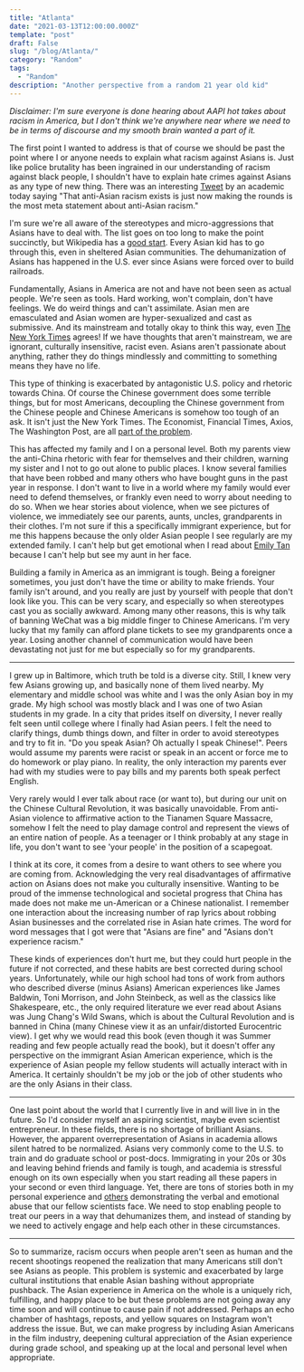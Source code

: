 ```yaml
---
title: "Atlanta"
date: "2021-03-13T12:00:00.000Z"
template: "post"
draft: False
slug: "/blog/Atlanta/"
category: "Random"
tags:
  - "Random"
description: "Another perspective from a random 21 year old kid"
---
```


_Disclaimer: I'm sure everyone is done hearing about AAPI hot takes about racism in America, but I don't think we're anywhere near where we need to be in terms of discourse and my smooth brain wanted a part of it._

The first point I wanted to address is that of course we should be past the point where I or anyone needs to explain what racism against Asians is. Just like police brutality has been ingrained in our understanding of racism against black people, I shouldn't have to explain hate crimes against Asians as any type of new thing. There was an interesting [Tweet](https://twitter.com/JunhyongKim/status/1372624144622366724) by an academic today saying "That anti-Asian racism exists is just now making the rounds is the most meta statement about anti-Asian racism."

I'm sure we're all aware of the stereotypes and micro-aggressions that Asians have to deal with. The list goes on too long to make the point succinctly, but Wikipedia has a [good start](https://en.wikipedia.org/wiki/Stereotypes_of_East_Asians_in_the_United_States). Every Asian kid has to go through this, even in sheltered Asian communities. The dehumanization of Asians has happened in the U.S. ever since Asians were forced over to build railroads.

Fundamentally, Asians in America are not and have not been seen as actual people. We're seen as tools. Hard working, won't complain, don't have feelings. We do weird things and can't assimilate. Asian men are emasculated and Asian women are hyper-sexualized and cast as submissive. And its mainstream and totally okay to think this way, even [The New York Times](https://twitter.com/nytimes/status/1372087830747492353) agrees! If we have thoughts that aren't mainstream, we are ignorant, culturally insensitive, racist even. Asians aren't passionate about anything, rather they do things mindlessly and committing to something means they have no life.

This type of thinking is exacerbated by antagonistic U.S. policy and rhetoric towards China. Of course the Chinese government does some terrible things, but for most Americans, decoupling the Chinese government from the Chinese people and Chinese Americans is somehow too tough of an ask. It isn't just the New York Times. The Economist, Financial Times, Axios, The Washington Post, are all [part of the problem](https://twitter.com/isosteph/status/1373342242513985537).

This has affected my family and I on a personal level. Both my parents view the anti-China rhetoric with fear for themselves and their children, warning my sister and I not to go out alone to public places. I know several families that have been robbed and many others who have bought guns in the past year in response. I don't want to live in a world where my family would ever need to defend themselves, or frankly even need to worry about needing to do so. When we hear stories about violence, when we see pictures of violence, we immediately see our parents, aunts, uncles, grandparents in their clothes. I'm not sure if this a specifically immigrant experience, but for me this happens because the only older Asian people I see regularly are my extended family. I can't help but get emotional when I read about [Emily Tan](https://twitter.com/isosteph/status/1372749140061417475) because I can't help but see my aunt in her face.

Building a family in America as an immigrant is tough. Being a foreigner sometimes, you just don't have the time or ability to make friends. Your family isn't around, and you really are just by yourself with people that don't look like you. This can be very scary, and especially so when stereotypes cast you as socially awkward. Among many other reasons, this is why talk of banning WeChat was a big middle finger to Chinese Americans. I'm very lucky that my family can afford plane tickets to see my grandparents once a year. Losing another channel of communication would have been devastating not just for me but especially so for my grandparents.

***

I grew up in Baltimore, which truth be told is a diverse city. Still, I knew very few Asians growing up, and basically none of them lived nearby. My elementary and middle school was white and I was the only Asian boy in my grade. My high school was mostly black and I was one of two Asian students in my grade. In a city that prides itself on diversity, I never really felt seen until college where I finally had Asian peers. I felt the need to clarify things, dumb things down, and filter in order to avoid stereotypes and try to fit in. "Do you speak Asian? Oh actually I speak Chinese!". Peers would assume my parents were racist or speak in an accent or force me to do homework or play piano. In reality, the only interaction my parents ever had with my studies were to pay bills and my parents both speak perfect English.

Very rarely would I ever talk about race (or want to), but during our unit on the Chinese Cultural Revolution, it was basically unavoidable. From anti-Asian violence to affirmative action to the Tianamen Square Massacre, somehow I felt the need to play damage control and represent the views of an entire nation of people. As a teenager or I think probably at any stage in life, you don't want to see 'your people' in the position of a scapegoat.

I think at its core, it comes from a desire to want others to see where you are coming from. Acknowledging the very real disadvantages of affirmative action on Asians does not make you culturally insensitive. Wanting to be proud of the immense technological and societal progress that China has made does not make me un-American or a Chinese nationalist. I remember one interaction about the increasing number of rap lyrics about robbing Asian businesses and the correlated rise in Asian hate crimes. The word for word messages that I got were that "Asians are fine" and "Asians don't experience racism."

These kinds of experiences don't hurt me, but they could hurt people in the future if not corrected, and these habits are best corrected during school years. Unfortunately, while our high school had tons of work from authors who described diverse (minus Asians) American experiences like James Baldwin, Toni Morrison, and John Steinbeck, as well as the classics like Shakespeare, etc., the only required literature we ever read about Asians was Jung Chang's Wild Swans, which is about the Cultural Revolution and is banned in China (many Chinese view it as an unfair/distorted Eurocentric view). I get why we would read this book (even though it was Summer reading and few people actually read the book), but it doesn't offer any perspective on the immigrant Asian American experience, which is the experience of Asian people my fellow students will actually interact with in America. It certainly shouldn't be my job or the job of other students who are the only Asians in their class.

***

One last point about the world that I currently live in and will live in in the future. So I'd consider myself an aspiring scientist, maybe even scientist entrepreneur. In these fields, there is no shortage of brilliant Asians. However, the apparent overrepresentation of Asians in academia allows silent hatred to be normalized. Asians very commonly come to the U.S. to train and do graduate school or post-docs. Immigrating in your 20s or 30s and leaving behind friends and family is tough, and academia is stressful enough on its own especially when you start reading all these papers in your second or even third language. Yet, there are tons of stories both in my personal experience and [others](https://twitter.com/hattaca/status/1372747769371267075) demonstrating the verbal and emotional abuse that our fellow scientists face. We need to stop enabling people to treat our peers in a way that dehumanizes them, and instead of standing by we need to actively engage and help each other in these circumstances.

***

So to summarize, racism occurs when people aren't seen as human and the recent shootings reopened the realization that many Americans still don't see Asians as people. This problem is systemic and exacerbated by large cultural institutions that enable Asian bashing without appropriate pushback. The Asian experience in America on the whole is a uniquely rich, fulfilling, and happy place to be but these problems are not going away any time soon and will continue to cause pain if not addressed. Perhaps an echo chamber of hashtags, reposts, and yellow squares on Instagram won't address the issue. But, we can make progress by including Asian Americans in the film industry, deepening cultural appreciation of the Asian experience during grade school, and speaking up at the local and personal level when appropriate.

